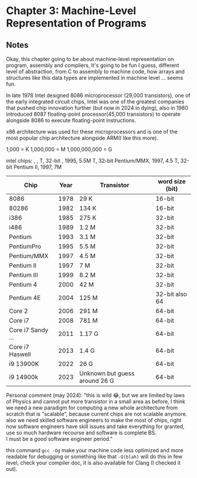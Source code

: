 # Chapter 3: Machine-Level Representation of Programs


## Notes

Okay, this chapter going to be about machine-level representation on program, assembly and compilers, It's going to be fun I guess, different level of abstraction, from C to assembly to machine code, how arrays and structures like this data types are implemented in machine level ... seems fun.

In late 1978 Intel designed 8086 microprocessor (29,000 transistors), one of the early integrated circuit chips, Intel was one of the greatest companies that pushed chip innovation further (but now in 2024 in dying), also in 1980 introduced 8087 floating-point processor(45,000 transistors) to operate alongside 8086 to execute floating-point instructions.

x86 architecture was used for these microprocessors and is one of the most popular chip architecture alongside ARM(I like this more).

1,000 = K
1,000,000 = M
1,000,000,000 = G

intel chips: 
, ,  T, 32-bit
, 1995, 5.5M T, 32-bit
Pentium/MMX, 1997, 4.5 T, 32-bit
Pentium II, 1997, 7M 

| Chip              | Year | Transistor                    | word size (bit) |
| ----------------- | ---- | ----------------------------- | --------------- |
| 8086              | 1978 | 29 K                          | 16-bit          |
| 80286             | 1982 | 134 K                         | 16-bit          |
| i386              | 1985 | 275 K                         | 32-bit          |
| i486              | 1989 | 1.2 M                         | 32-bit          |
| Pentium           | 1993 | 3.1 M                         | 32-bit          |
| PentiumPro        | 1995 | 5.5 M                         | 32-bit          |
| Pentium/MMX       | 1997 | 4.5 M                         | 32-bit          |
| Pentium II        | 1997 | 7 M                           | 32-bit          |
| Pentium III       | 1999 | 8.2 M                         | 32-bit          |
| Pentium 4         | 2000 | 42 M                          | 32-bit          |
| Pentium 4E        | 2004 | 125 M                         | 32-bit also 64  |
| Core 2            | 2006 | 291 M                         | 64-bit          |
| Core i7           | 2008 | 781 M                         | 64-bit          |
| Core i7 Sandy ... | 2011 | 1.17 G                        | 64-bit          |
| Core i7 Haswell   | 2013 | 1.4 G                         | 64-bit          |
| i9 13900K         | 2022 | 26 G                          | 64-bit          |
| i9 14900k         | 2023 | Unknown but guess around 26 G | 64-bit          |
Personal comment (may 2024):
"this is wild 😂, but we are limited by laws of Physics and cannot put more transistor in a small area as before, I think we need a new paradigm for computing a new whole architecture from scratch that is "scalable", because current chips are not scalable anymore.  
also we need skilled software engineers to make the most of chips, right now software engineers have skill issues and take everything for granted, use so much hardware recourse and software is complete BS.  
I must be a good software engineer period."

this command `gcc -Og` make your machine code less optimized and more readable for debugging or something like that `-O(blah)` will do this in few level, check your compiler doc, it is also available for Clang (I checked it out).




